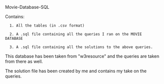 Movie-Database-SQL

Contains:

      1. All the tables (in .csv format)
      
      2. A .sql file containing all the queries I ran on the MOVIE DATABASE
      
      3. A .sql file containing all the solutions to the above queries.
This database has been taken from "w3resource" and the queries are taken from there as well.

The solution file has been created by me and contains my take on the queries.
